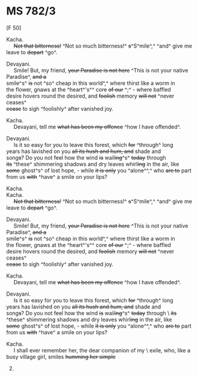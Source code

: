 # MS 782/3

[F 50]

Kacha. \
&nbsp;&nbsp;&nbsp;&nbsp;&nbsp;~~Not that bitterness!~~ ^Not so much bitterness!^ ~~s~~^S^mile^,^ ^and^ give me leave to ~~depart~~ ^go^. 

Devayani. \
&nbsp;&nbsp;&nbsp;&nbsp;&nbsp;Smile! But, my friend, ~~your Paradise is not here~~ ^This is not your native Paradise^, ~~and a~~ \
smile^s^ ~~is~~ not ^so^ cheap in this world^,^ where thirst like a worm in \
the flower, gnaws at the ^heart^'s^^ core ~~of our~~ ^;^ - where baffled \
desire hovers round the desired, and ~~foolish~~ memory ~~will not~~ ^never ceases^ \
~~cease~~ to sigh ^foolishly^ after vanished joy. 

Kacha. \
&nbsp;&nbsp;&nbsp;&nbsp;&nbsp;Devayani, tell me ~~what has been my offence~~ ^how I have offended^.

Devayani. \
&nbsp;&nbsp;&nbsp;&nbsp;&nbsp;Is it so easy for you to leave this forest, which ~~for~~ ^through^ long \
years has lavished on you ~~all its hush and hum, and~~ shade and \
song~~s~~? Do you not feel how the wind ~~is~~ wail~~ing~~^s^ ~~today~~ through \
~~its~~ ^these^ shimmering shadows and dry leaves whirl~~ing~~ in the air, like \
~~some~~ ghost^s^ of lost hope, - while ~~it is only~~ you ^alone^^,^ who ~~are to~~ part \
from us ~~with~~ ^have^ a smile on your lips? 

Kacha. \
Kacha. \
&nbsp;&nbsp;&nbsp;&nbsp;&nbsp;~~Not that bitterness!~~ ^Not so much bitterness!^ ~~s~~^S^mile^,^ ^and^ give me leave to ~~depart~~ ^go^. 

Devayani. \
&nbsp;&nbsp;&nbsp;&nbsp;&nbsp;Smile! But, my friend, ~~your Paradise is not here~~ ^This is not your native Paradise^, ~~and a~~ \
smile^s^ ~~is~~ not ^so^ cheap in this world^,^ where thirst like a worm in \
the flower, gnaws at the ^heart^'s^^ core ~~of our~~ ^;^ - where baffled \
desire hovers round the desired, and ~~foolish~~ memory ~~will not~~ ^never ceases^ \
~~cease~~ to sigh ^foolishly^ after vanished joy. 

Kacha. \
&nbsp;&nbsp;&nbsp;&nbsp;&nbsp;Devayani, tell me ~~what has been my offence~~ ^how I have offended^.

Devayani. \
&nbsp;&nbsp;&nbsp;&nbsp;&nbsp;Is it so easy for you to leave this forest, which ~~for~~ ^through^ long \
years has lavished on you ~~all its hush and hum, and~~ shade and \
song~~s~~? Do you not feel how the wind ~~is~~ wail~~ing~~^s^ ~~today~~ through \ ~~its~~ ^these^ shimmering shadows and dry leaves whirl~~ing~~ in the air, like \
~~some~~ ghost^s^ of lost hope, - while ~~it is only~~ you ^alone^^,^ who ~~are to~~ part \
from us ~~with~~ ^have^ a smile on your lips? 

Kacha. \
&nbsp;&nbsp;&nbsp;&nbsp;&nbsp;I shall ever remember her, the dear companion of my \ exile, who, like a busy village girl, smiles ~~humming her simple~~ 

2.
